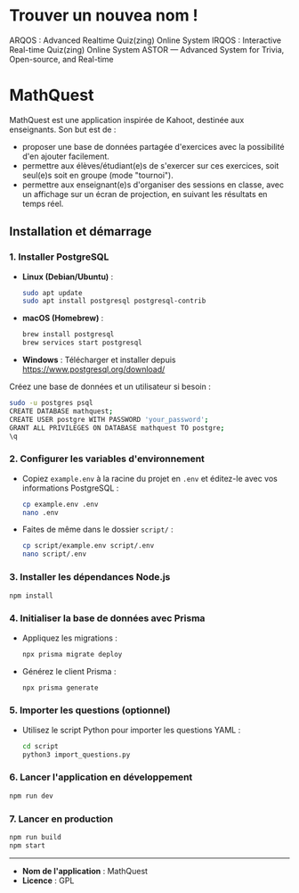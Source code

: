 # Trouver un nouvea nom !
ARQOS : Advanced Realtime Quiz(zing) Online System
IRQOS : Interactive Real-time Quiz(zing) Online System
ASTOR — Advanced System for Trivia, Open-source, and Real-time

# MathQuest

MathQuest est une application inspirée de Kahoot, destinée aux enseignants. Son but est de :
- proposer une base de données partagée d'exercices avec la possibilité d'en ajouter facilement.
- permettre aux élèves/étudiant(e)s de s'exercer sur ces exercices, soit seul(e)s soit en groupe (mode "tournoi").
- permettre aux enseignant(e)s d'organiser des sessions en classe, avec un affichage sur un écran de projection, en suivant les résultats en temps réel.

## Installation et démarrage

### 1. Installer PostgreSQL

- **Linux (Debian/Ubuntu)** :
  ```bash
  sudo apt update
  sudo apt install postgresql postgresql-contrib
  ```
- **macOS (Homebrew)** :
  ```bash
  brew install postgresql
  brew services start postgresql
  ```
- **Windows** :
  Télécharger et installer depuis https://www.postgresql.org/download/

Créez une base de données et un utilisateur si besoin :
```bash
sudo -u postgres psql
CREATE DATABASE mathquest;
CREATE USER postgre WITH PASSWORD 'your_password';
GRANT ALL PRIVILEGES ON DATABASE mathquest TO postgre;
\q
```

### 2. Configurer les variables d'environnement

- Copiez `example.env` à la racine du projet en `.env` et éditez-le avec vos informations PostgreSQL :
  ```bash
  cp example.env .env
  nano .env
  ```
- Faites de même dans le dossier `script/` :
  ```bash
  cp script/example.env script/.env
  nano script/.env
  ```

### 3. Installer les dépendances Node.js

```bash
npm install
```

### 4. Initialiser la base de données avec Prisma

- Appliquez les migrations :
  ```bash
  npx prisma migrate deploy
  ```
- Générez le client Prisma :
  ```bash
  npx prisma generate
  ```

### 5. Importer les questions (optionnel)

- Utilisez le script Python pour importer les questions YAML :
  ```bash
  cd script
  python3 import_questions.py
  ```

### 6. Lancer l'application en développement

```bash
npm run dev
```

### 7. Lancer en production

```bash
npm run build
npm start
```

---

- **Nom de l'application** : MathQuest
- **Licence** : GPL
